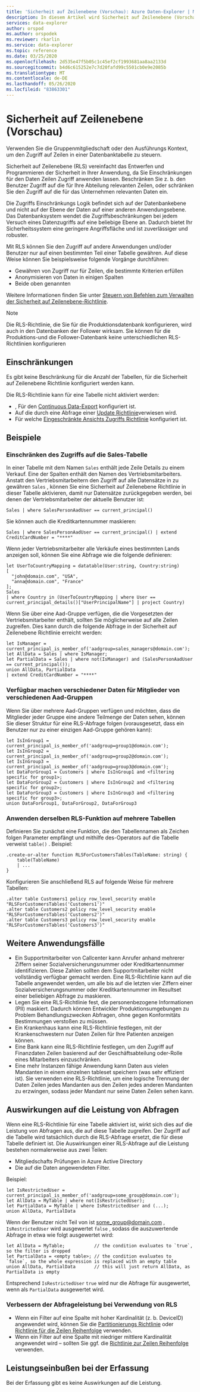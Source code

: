 ```yaml
---
title: 'Sicherheit auf Zeilenebene (Vorschau): Azure Daten-Explorer | Microsoft-Dokumentation'
description: In diesem Artikel wird Sicherheit auf Zeilenebene (Vorschauversion) in Azure Daten-Explorer beschrieben.
services: data-explorer
author: orspod
ms.author: orspodek
ms.reviewer: rkarlin
ms.service: data-explorer
ms.topic: reference
ms.date: 03/25/2020
ms.openlocfilehash: 2d535e47f5b05c1c45ef2cf1993681aa8aa2133d
ms.sourcegitcommit: b4d6c615252e7c7d20fafd99c5501cb0e9e2085b
ms.translationtype: MT
ms.contentlocale: de-DE
ms.lasthandoff: 05/26/2020
ms.locfileid: "83863301"
---
```

# <a name="row-level-security-preview"></a>Sicherheit auf Zeilenebene (Vorschau)

Verwenden Sie die Gruppenmitgliedschaft oder den Ausführungs Kontext, um den Zugriff auf Zeilen in einer Datenbanktabelle zu steuern.

Sicherheit auf Zeilenebene (RLS) vereinfacht das Entwerfen und Programmieren der Sicherheit in Ihrer Anwendung, da Sie Einschränkungen für den Daten Zeilen Zugriff anwenden lassen. Beschränken Sie z. b. den Benutzer Zugriff auf die für Ihre Abteilung relevanten Zeilen, oder schränken Sie den Zugriff auf die für das Unternehmen relevanten Daten ein.

Die Zugriffs Einschränkungs Logik befindet sich auf der Datenbankebene und nicht auf der Ebene der Daten auf einer anderen Anwendungsebene. Das Datenbanksystem wendet die Zugriffsbeschränkungen bei jedem Versuch eines Datenzugriffs auf eine beliebige Ebene an. Dadurch bietet Ihr Sicherheitssystem eine geringere Angriffsfläche und ist zuverlässiger und robuster.

Mit RLS können Sie den Zugriff auf andere Anwendungen und/oder Benutzer nur auf einen bestimmten Teil einer Tabelle gewähren. Auf diese Weise können Sie beispielsweise folgende Vorgänge durchführen:

* Gewähren von Zugriff nur für Zeilen, die bestimmte Kriterien erfüllen
* Anonymisieren von Daten in einigen Spalten
* Beide oben genannten

Weitere Informationen finden Sie unter [Steuern von Befehlen zum Verwalten der Sicherheit auf Zeilenebene-Richtlinie](../management/row-level-security-policy.md).

> [!Note]
> Die RLS-Richtlinie, die Sie für die Produktionsdatenbank konfigurieren, wird auch in den Datenbanken der Follower wirksam. Sie können für die Produktions-und die Follower-Datenbank keine unterschiedlichen RLS-Richtlinien konfigurieren

## <a name="limitations"></a>Einschränkungen

Es gibt keine Beschränkung für die Anzahl der Tabellen, für die Sicherheit auf Zeilenebene Richtlinie konfiguriert werden kann.

Die RLS-Richtlinie kann für eine Tabelle nicht aktiviert werden:
* , Für den [Continuous Data-Export](../management/data-export/continuous-data-export.md) konfiguriert ist.
* Auf die durch eine Abfrage einer [Update Richtlinie](./updatepolicy.md)verwiesen wird.
* Für welche [Eingeschränkte Ansichts Zugriffs Richtlinie](./restrictedviewaccesspolicy.md) konfiguriert ist.

## <a name="examples"></a>Beispiele

### <a name="limiting-access-to-sales-table"></a>Einschränken des Zugriffs auf die Sales-Tabelle

In einer Tabelle mit dem Namen `Sales` enthält jede Zeile Details zu einem Verkauf. Eine der Spalten enthält den Namen des Vertriebsmitarbeiters. Anstatt den Vertriebsmitarbeitern den Zugriff auf alle Datensätze in zu gewähren `Sales` , können Sie eine Sicherheit auf Zeilenebene Richtlinie in dieser Tabelle aktivieren, damit nur Datensätze zurückgegeben werden, bei denen der Vertriebsmitarbeiter der aktuelle Benutzer ist:

```kusto
Sales | where SalesPersonAadUser == current_principal()
```

Sie können auch die Kreditkartennummer maskieren:

```kusto
Sales | where SalesPersonAadUser == current_principal() | extend CreditCardNumber = "****"
```

Wenn jeder Vertriebsmitarbeiter alle Verkäufe eines bestimmten Lands anzeigen soll, können Sie eine Abfrage wie die folgende definieren:

```kusto
let UserToCountryMapping = datatable(User:string, Country:string)
[
  "john@domain.com", "USA",
  "anna@domain.com", "France"
];
Sales
| where Country in (UserToCountryMapping | where User == current_principal_details()["UserPrincipalName"] | project Country)
```

Wenn Sie über eine Aad-Gruppe verfügen, die die Vorgesetzten der Vertriebsmitarbeiter enthält, sollten Sie möglicherweise auf alle Zeilen zugreifen. Dies kann durch die folgende Abfrage in der Sicherheit auf Zeilenebene Richtlinie erreicht werden:

```kusto
let IsManager = current_principal_is_member_of('aadgroup=sales_managers@domain.com');
let AllData = Sales | where IsManager;
let PartialData = Sales | where not(IsManager) and (SalesPersonAadUser == current_principal());
union AllData, PartialData
| extend CreditCardNumber = "****"
```

### <a name="exposing-different-data-to-members-of-different-aad-groups"></a>Verfügbar machen verschiedener Daten für Mitglieder von verschiedenen Aad-Gruppen

Wenn Sie über mehrere Aad-Gruppen verfügen und möchten, dass die Mitglieder jeder Gruppe eine andere Teilmenge der Daten sehen, können Sie dieser Struktur für eine RLS-Abfrage folgen (vorausgesetzt, dass ein Benutzer nur zu einer einzigen Aad-Gruppe gehören kann):

```kusto
let IsInGroup1 = current_principal_is_member_of('aadgroup=group1@domain.com');
let IsInGroup2 = current_principal_is_member_of('aadgroup=group2@domain.com');
let IsInGroup3 = current_principal_is_member_of('aadgroup=group3@domain.com');
let DataForGroup1 = Customers | where IsInGroup1 and <filtering specific for group1>;
let DataForGroup2 = Customers | where IsInGroup2 and <filtering specific for group2>;
let DataForGroup3 = Customers | where IsInGroup3 and <filtering specific for group3>;
union DataForGroup1, DataForGroup2, DataForGroup3
```

### <a name="applying-the-same-rls-function-on-multiple-tables"></a>Anwenden derselben RLS-Funktion auf mehrere Tabellen

Definieren Sie zunächst eine Funktion, die den Tabellennamen als Zeichen folgen Parameter empfängt und mithilfe des-Operators auf die Tabelle verweist `table()` . Beispiel:

```
.create-or-alter function RLSForCustomersTables(TableName: string) {
    table(TableName)
    | ...
}
```

Konfigurieren Sie anschließend RLS auf folgende Weise für mehrere Tabellen:

```
.alter table Customers1 policy row_level_security enable "RLSForCustomersTables('Customers1')"
.alter table Customers2 policy row_level_security enable "RLSForCustomersTables('Customers2')"
.alter table Customers3 policy row_level_security enable "RLSForCustomersTables('Customers3')"
```

## <a name="more-use-cases"></a>Weitere Anwendungsfälle

* Ein Supportmitarbeiter von Callcenter kann Anrufer anhand mehrerer Ziffern seiner Sozialversicherungsnummer oder Kreditkartennummer identifizieren. Diese Zahlen sollten dem Supportmitarbeiter nicht vollständig verfügbar gemacht werden. Eine RLS-Richtlinie kann auf die Tabelle angewendet werden, um alle bis auf die letzten vier Ziffern einer Sozialversicherungsnummer oder Kreditkartennummer im Resultset einer beliebigen Abfrage zu maskieren.
* Legen Sie eine RLS-Richtlinie fest, die personenbezogene Informationen (PII) maskiert. Dadurch können Entwickler Produktionsumgebungen zu Problem Behandlungszwecken Abfragen, ohne gegen Konformitäts Bestimmungen verstoßen zu müssen.
* Ein Krankenhaus kann eine RLS-Richtlinie festlegen, mit der Krankenschwestern nur Daten Zeilen für Ihre Patienten anzeigen können.
* Eine Bank kann eine RLS-Richtlinie festlegen, um den Zugriff auf Finanzdaten Zeilen basierend auf der Geschäftsabteilung oder-Rolle eines Mitarbeiters einzuschränken.
* Eine mehr Instanzen fähige Anwendung kann Daten aus vielen Mandanten in einem einzelnen tableset speichern (was sehr effizient ist). Sie verwenden eine RLS-Richtlinie, um eine logische Trennung der Daten Zeilen jedes Mandanten aus den Zeilen jedes anderen Mandanten zu erzwingen, sodass jeder Mandant nur seine Daten Zeilen sehen kann.

## <a name="performance-impact-on-queries"></a>Auswirkungen auf die Leistung von Abfragen

Wenn eine RLS-Richtlinie für eine Tabelle aktiviert ist, wirkt sich dies auf die Leistung von Abfragen aus, die auf diese Tabelle zugreifen. Der Zugriff auf die Tabelle wird tatsächlich durch die RLS-Abfrage ersetzt, die für diese Tabelle definiert ist. Die Auswirkungen einer RLS-Abfrage auf die Leistung bestehen normalerweise aus zwei Teilen:

* Mitgliedschafts Prüfungen in Azure Active Directory
* Die auf die Daten angewendeten Filter.

Beispiel:

```kusto
let IsRestrictedUser = current_principal_is_member_of('aadgroup=some_group@domain.com');
let AllData = MyTable | where not(IsRestrictedUser);
let PartialData = MyTable | where IsRestrictedUser and (...);
union AllData, PartialData
```

Wenn der Benutzer nicht Teil von ist some_group@domain.com , `IsRestrictedUser` wird ausgewertet `false` , sodass die auszuwertende Abfrage in etwa wie folgt ausgewertet wird:

```kusto
let AllData = MyTable;           // the condition evaluates to `true`, so the filter is dropped
let PartialData = <empty table>; // the condition evaluates to `false`, so the whole expression is replaced with an empty table
union AllData, PartialData       // this will just return AllData, as PartialData is empty
```

Entsprechend `IsRestrictedUser` `true` wird nur die Abfrage für ausgewertet, wenn als `PartialData` ausgewertet wird.

### <a name="improve-query-performance-when-rls-is-used"></a>Verbessern der Abfrageleistung bei Verwendung von RLS

* Wenn ein Filter auf eine Spalte mit hoher Kardinalität (z. b. DeviceID) angewendet wird, können Sie die [Partitionierungs Richtlinie](./partitioningpolicy.md) oder [Richtlinie für die Zeilen Reihenfolge](./roworderpolicy.md) verwenden.
* Wenn ein Filter auf eine Spalte mit niedriger mittlere Kardinalität angewendet wird – sollten Sie ggf. die [Richtlinie zur Zeilen Reihenfolge](./roworderpolicy.md) verwenden.

## <a name="performance-impact-on-ingestion"></a>Leistungseinbußen bei der Erfassung

Bei der Erfassung gibt es keine Auswirkungen auf die Leistung.
